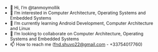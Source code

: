 - 👋 Hi, I’m @tanmoymollik
- 👀 I’m interested in Computer Architecture, Operating Systems and Embedded Systems
- 🌱 I’m currently learning Android Development, Computer Architecture and Linux
- 💞️ I’m looking to collaborate on Computer Architecture, Operating Systems and Embedded Systems
- 📫 How to reach me (fnd.shuvo22@gmail.com - +33754017760)

<!---
tanmoymollik/tanmoymollik is a ✨ special ✨ repository because its `README.md` (this file) appears on your GitHub profile.
You can click the Preview link to take a look at your changes.
--->
